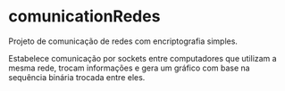# comunicationRedes
Projeto de comunicação de redes com encriptografia simples.

Estabelece comunicação por sockets entre computadores que utilizam a mesma rede, trocam informações e gera um gráfico com base na sequência binária trocada entre eles.
